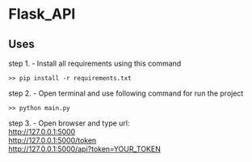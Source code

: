 # Flask_API

<h2>Uses</h2>

step 1. - Install all requirements using this command
```Batchfile
>> pip install -r requirements.txt
```

step 2. - Open terminal and use following command for run the project<br>
```Batchfile
>> python main.py
```

step 3. - Open browser and type url:<br>
http://127.0.0.1:5000<br>
http://127.0.0.1:5000/token<br>
http://127.0.0.1:5000/api?token=YOUR_TOKEN<br>
